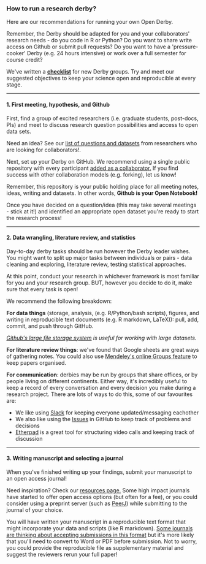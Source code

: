 ### How to run a research derby?

Here are our recommendations for running your own Open Derby. 

Remember, the Derby should be adapted for you and your collaborators' research needs - do you code in R or Python? Do you want to share write access on Github or submit pull requests? Do you want to have a 'pressure-cooker' Derby (e.g. 24 hours intensive) or work over a full semester for course credit?

We've written a **[checklist](/7_derby_checklist_template.md)** for new Derby groups. Try and meet our suggested objectives to keep your science open and reproducible at every stage. 

***

#### 1. First meeting, hypothesis, and Github

First, find a group of excited researchers (i.e. graduate students, post-docs, PIs) and meet to discuss research question possibilities and access to open data sets. 

Need an idea? See our [list of questions and datasets](https://github.com/jpwrobinson/OpenDerby/blob/master/4_research_qs_data.md) from researchers who are looking for collaborators!. 

Next, set up your Derby on GitHub. We recommend using a single public repository with every participant [added as a collaborator.](https://help.github.com/articles/inviting-collaborators-to-a-personal-repository/) If you find success with other collaboration models (e.g. forking), let us know!

Remember, this repository is your public holding place for all meeting notes, ideas, writing and datasets. In other words, **Github is your Open Notebook!**

Once you have decided on a question/idea (this may take several meetings - stick at it!) and identified an appropriate open dataset you're ready to start the research process!

***

#### 2. Data wrangling, literature review, and statistics 

Day-to-day derby tasks should be run however the Derby leader wishes. You might want to split up major tasks between individuals or pairs - data cleaning and exploring, literature review, testing statistical approaches. 

At this point, conduct your research in whichever framework is most familiar for you and your research group. BUT, however you decide to do it, make sure that every task is open!

We recommend the following breakdown:

**For data things** (storage, analysis, (e.g. R/Python/bash scripts), figures, and writing in reproducible text documents (e.g. R markdown, LaTeX)): pull, add, commit, and push through GitHub. 

*[Github's large file storage system](https://git-lfs.github.com/) is useful for working with large datasets.*

**For literature review things**: we've found that Google sheets are great ways of gathering notes. You could also use [Mendeley's online Groups feature](https://www.mendeley.com/) to keep papers organised.

**For communication**: derbies may be run by groups that share offices, or by people living on different continents. Either way, it's incredibly useful to keep a record of every conversation and every decision you make during a research project. There are lots of ways to do this, some of our favourites are:

* We like using [Slack](https://slack.com/) for keeping everyone updated/messaging eachother   
* We also like using the [Issues](https://github.com/baumlab/open-science-project/issues) in GitHub to keep track of problems and decisions  
* [Etherpad](http://etherpad.org/) is a great tool for structuring video calls and keeping track of discussion

***

#### 3. Writing manuscript and selecting a journal

When you've finished writing up your findings, submit your manuscript to an open access journal! 

Need inspiration? Check our [resources page.](https://github.com/jpwrobinson/OpenDerby/blob/master/5_resources.md) Some high impact journals have started to offer open access options (but often for a fee), or you could consider using a preprint server (such as [PeerJ](https://peerj.com/)) while submitting to the journal of your choice.

You will have written your manuscript in a reproducible text format that might incorporate your data and scripts (like R markdown). [Some journals are thinking about accepting submissions in this format](https://elifesciences.org/labs/cad57bcf/composing-reproducible-manuscripts-using-r-markdown) but it's more likely that you'll need to convert to Word or PDF before submission. Not to worry, you could provide the reproducible file as supplementary material and suggest the reviewers rerun your full paper!




